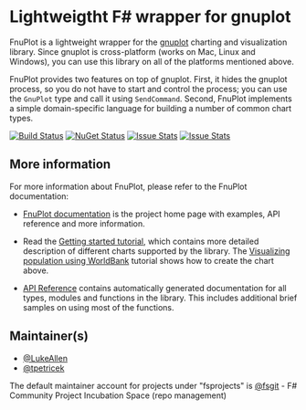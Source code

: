 Lightweigtht F# wrapper for gnuplot
===================================

FnuPlot is a lightweight wrapper for the [gnuplot](http://www.gnuplot.info/) charting and 
visualization library. Since gnuplot is cross-platform (works on Mac, Linux and Windows),
you can use this library on all of the platforms mentioned above.

FnuPlot provides two features on top of gnuplot. First, it hides the gnuplot process, so you 
do not have to start and control the process; you can use the `GnuPlot` type and call it using
`SendCommand`. Second, FnuPlot implements a simple domain-specific language for building a 
number of common chart types.

[![Build Status](https://travis-ci.org/fsprojects/FnuPlot.png?branch=master)](https://travis-ci.org/fsprojects/FnuPlot)
[![NuGet Status](http://img.shields.io/nuget/v/FnuPlot.svg?style=flat)](https://www.nuget.org/packages/FnuPlot/)
[![Issue Stats](http://issuestats.com/github/fsprojects/FnuPlot/badge/issue)](http://issuestats.com/github/fsprojects/FnuPlot)
[![Issue Stats](http://issuestats.com/github/fsprojects/FnuPlot/badge/pr)](http://issuestats.com/github/fsprojects/FnuPlot)

More information
----------------

For more information about FnuPlot, please refer to the FnuPlot documentation:

 * [FnuPlot documentation](http://fsprojects.github.io/FnuPlot) is the project home page
    with examples, API reference and more information.

 * Read the [Getting started tutorial](http://fsprojects.github.io/FnuPlot/tutorial.html), which contains more detailed description of 
   different charts supported by the library. The [Visualizing population using WorldBank](http://fsprojects.github.io/FnuPlot/worldbank.html)
   tutorial shows how to create the chart above.

 * [API Reference](http://fsprojects.github.io/FnuPlot/reference/index.html) contains automatically generated documentation for all types, 
   modules and functions in the library. This includes additional brief samples on using most of the
   functions.


Maintainer(s)
----------------

- [@LukeAllen](https://github.com/LukeAllen)
- [@tpetricek](https://github.com/tpetricek)

The default maintainer account for projects under "fsprojects" is [@fsgit](https://github.com/fsgit) - F# Community Project Incubation Space (repo management)
